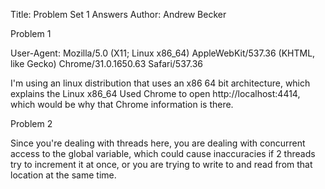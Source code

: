 Title: Problem Set 1 Answers
Author: Andrew Becker

Problem 1

User-Agent: Mozilla/5.0 (X11; Linux x86_64) AppleWebKit/537.36 (KHTML, like Gecko) Chrome/31.0.1650.63 Safari/537.36

I'm using an linux distribution that uses an x86 64 bit architecture, which explains the Linux x86_64
Used Chrome to open http://localhost:4414, which would be why that Chrome information is there.

Problem 2

Since you're dealing with threads here, you are dealing with concurrent access to the global variable, which could cause inaccuracies if 2 threads try to increment it at once, or you are trying to write to and read from that location at the same time.